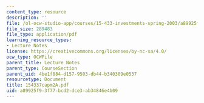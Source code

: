 ```yaml
---
content_type: resource
description: ''
file: /ol-ocw-studio-app/courses/15-433-investments-spring-2003/a89925f93f77bcd2dce3ab34846e4b09_154337capm2A.pdf
file_size: 289483
file_type: application/pdf
learning_resource_types:
- Lecture Notes
license: https://creativecommons.org/licenses/by-nc-sa/4.0/
ocw_type: OCWFile
parent_title: Lecture Notes
parent_type: CourseSection
parent_uid: 4be1f884-d157-9503-db44-b340309e0537
resourcetype: Document
title: 154337capm2A.pdf
uid: a89925f9-3f77-bcd2-dce3-ab34846e4b09
---
```

